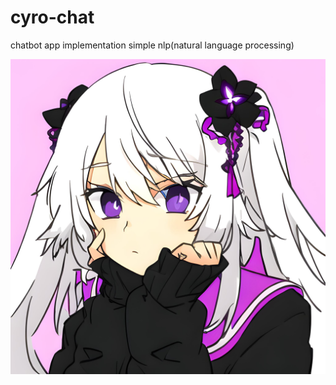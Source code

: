 # cyro-chat
chatbot app implementation simple nlp(natural language processing)

![profile](https://github.com/tzgar/cyro-chat/blob/master/pp.jpeg)
